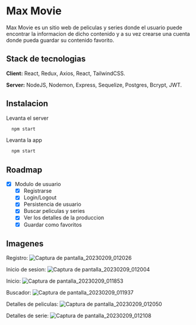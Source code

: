 # Max Movie

Max Movie es un sitio web de peliculas y series donde el usuario puede encontrar la informacion de dicho contenido y a su vez crearse una cuenta donde pueda guardar su contenido favorito.

## Stack de tecnologias

**Client:** React, Redux, Axios, React, TailwindCSS.

**Server:** NodeJS, Nodemon, Express, Sequelize, Postgres, Bcrypt, JWT.

## Instalacion

Levanta el server

```bash
  npm start
```

Levanta la app

```bash
  npm start
```

## Roadmap

- [x] Modulo de usuario
  - [x] Registrarse
  - [x] Login/Logout
  - [x] Persistencia de usuario
  - [x] Buscar peliculas y series
  - [x] Ver los detalles de la produccion
  - [x] Guardar como favoritos

## Imagenes

Registro: 
![Captura de pantalla_20230209_012026](https://user-images.githubusercontent.com/110488033/217878975-5ec7e9f6-03b0-4728-ac15-b0b19b892ae9.png)

Inicio de sesion: 
![Captura de pantalla_20230209_012004](https://user-images.githubusercontent.com/110488033/217879213-06c904e6-7078-4864-9ea7-3224c4d3b086.png)

Inicio:
![Captura de pantalla_20230209_011853](https://user-images.githubusercontent.com/110488033/217879443-7d07c450-5158-42fa-be55-90c9977f3f25.png)

Buscador: 
![Captura de pantalla_20230209_011937](https://user-images.githubusercontent.com/110488033/217879524-2d2acddc-0aff-4d8e-993e-e45025c3f8ea.png)

Detalles de peliculas:
![Captura de pantalla_20230209_012050](https://user-images.githubusercontent.com/110488033/217879751-2bc598d4-9ce0-4b01-a60d-66cc74307e9b.png)

Detalles de serie:
![Captura de pantalla_20230209_012108](https://user-images.githubusercontent.com/110488033/217879855-5402b3af-2090-4f3b-8896-ea9e0527b1a7.png)

